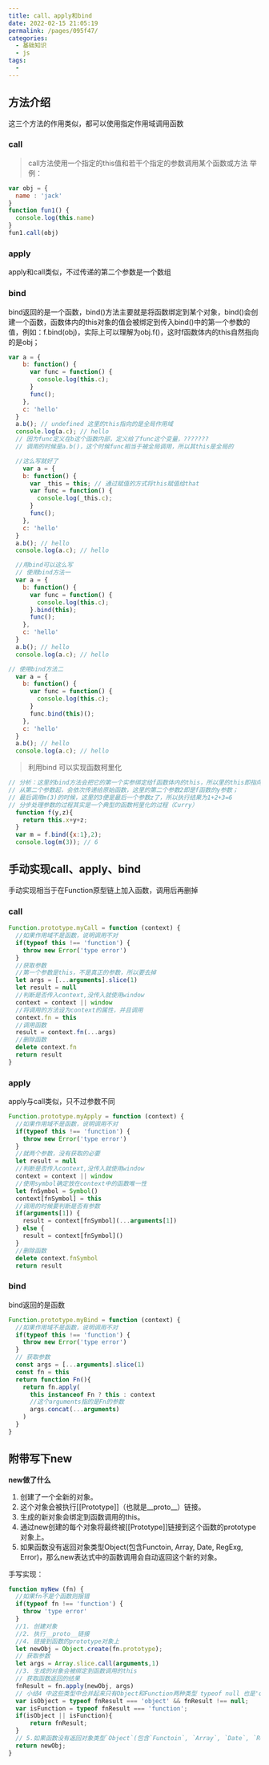 ```yaml
---
title: call、apply和bind
date: 2022-02-15 21:05:19
permalink: /pages/095f47/
categories:
  - 基础知识
  - js
tags:
  - 
---
```


## 方法介绍
这三个方法的作用类似，都可以使用指定作用域调用函数
### call
> call方法使用一个指定的this值和若干个指定的参数调用某个函数或方法
举例：
```js
var obj = {
  name : 'jack'
}
function fun1() {
  console.log(this.name)
}
fun1.call(obj)
```
### apply
apply和call类似，不过传递的第二个参数是一个数组  

### bind
bind返回的是一个函数，bind()方法主要就是将函数绑定到某个对象，bind()会创建一个函数，函数体内的this对象的值会被绑定到传入bind()中的第一个参数的值，例如：f.bind(obj)，实际上可以理解为obj.f()，这时f函数体内的this自然指向的是obj；  
```js
var a = {
    b: function() {
      var func = function() {
        console.log(this.c);
      }
      func();
    },
    c: 'hello'
  }
  a.b(); // undefined 这里的this指向的是全局作用域
  console.log(a.c); // hello
  // 因为func定义在b这个函数内部，定义给了func这个变量，???????
  // 调用的时候是a.b()，这个时候func相当于被全局调用，所以其this是全局的
```
```js
  //这么写就好了
    var a = {
    b: function() {
      var _this = this; // 通过赋值的方式将this赋值给that
      var func = function() {
        console.log(_this.c);
      }
      func();
    },
    c: 'hello'
  }
  a.b(); // hello
  console.log(a.c); // hello
```
```js
  //用bind可以这么写
  // 使用bind方法一
  var a = {
    b: function() {
      var func = function() {
        console.log(this.c);
      }.bind(this);
      func();
    },
    c: 'hello'
  }
  a.b(); // hello
  console.log(a.c); // hello

// 使用bind方法二
  var a = {
    b: function() {
      var func = function() {
        console.log(this.c);
      }
      func.bind(this)();
    },
    c: 'hello'
  }
  a.b(); // hello
  console.log(a.c); // hello
```
> 利用bind 可以实现函数柯里化
```js
// 分析：这里的bind方法会把它的第一个实参绑定给f函数体内的this，所以里的this即指向{x:1}对象；
// 从第二个参数起，会依次传递给原始函数，这里的第二个参数2即是f函数的y参数；
// 最后调用m(3)的时候，这里的3便是最后一个参数z了，所以执行结果为1+2+3=6
// 分步处理参数的过程其实是一个典型的函数柯里化的过程（Curry）
  function f(y,z){
    return this.x+y+z;
  }
  var m = f.bind({x:1},2);
  console.log(m(3)); // 6
```

## 手动实现call、apply、bind
手动实现相当于在Function原型链上加入函数，调用后再删掉
### call
```js
Function.prototype.myCall = function (context) {
  //如果作用域不是函数，说明调用不对
  if(typeof this !== 'function') {
    throw new Error('type error')
  }
  //获取参数
  //第一个参数是this，不是真正的参数，所以要去掉
  let args = [...arguments].slice(1)
  let result = null
  //判断是否传入context,没传入就使用window
  context = context || window
  //将调用的方法设为context的属性，并且调用
  context.fn = this
  //调用函数
  result = context.fn(...args)
  //删除函数
  delete context.fn
  return result
}
```

### apply
apply与call类似，只不过参数不同
```js
Function.prototype.myApply = function (context) {
  //如果作用域不是函数，说明调用不对
  if(typeof this !== 'function') {
    throw new Error('type error')
  }
  //就两个参数，没有获取的必要
  let result = null
  //判断是否传入context,没传入就使用window
  context = context || window
  //使用symbol确定放在context中的函数唯一性
  let fnSymbol = Symbol()
  context[fnSymbol] = this
  //调用的时候要判断是否有参数
  if(arguments[1]) {
    result = context[fnSymbol](...arguments[1])
  } else {
    result = context[fnSymbol]()
  }
  //删除函数
  delete context.fnSymbol
  return result
```
### bind
bind返回的是函数
```js
Function.prototype.myBind = function (context) {
  //如果作用域不是函数，说明调用不对
  if(typeof this !== 'function') {
    throw new Error('type error')
  }
  // 获取参数
  const args = [...arguments].slice(1)
  const fn = this
  return function Fn(){
    return fn.apply(
      this instanceof Fn ? this : context
      //这个arguments指的是Fn的参数
      args.concat(...arguments)
    )
  }
}
```

## 附带写下new
**new做了什么**  
1. 创建了一个全新的对象。  
2. 这个对象会被执行[[Prototype]]（也就是__proto__）链接。  
3. 生成的新对象会绑定到函数调用的this。  
4. 通过new创建的每个对象将最终被[[Prototype]]链接到这个函数的prototype对象上。  
5. 如果函数没有返回对象类型Object(包含Functoin, Array, Date, RegExg, Error)，那么new表达式中的函数调用会自动返回这个新的对象。  

手写实现：  
```js
function myNew (fn) {
  //如果fn不是个函数则报错
  if(typeof fn !== 'function') {
    throw 'type error'
  }
  //1. 创建对象
  //2. 执行__proto__链接
  //4. 链接到函数的prototype对象上
  let newObj = Object.create(fn.prototype);
  // 获取参数
  let args = Array.slice.call(arguments,1)
  //3. 生成的对象会被绑定到函数调用的this
  // 获取函数返回的结果
  fnResult = fn.apply(newObj, args)
  // 小结4 中这些类型中合并起来只有Object和Function两种类型 typeof null 也是'object'所以要不等于null，排除null
  var isObject = typeof fnResult === 'object' && fnResult !== null;
  var isFunction = typeof fnResult === 'function';
  if(isObject || isFunction){
      return fnResult;
  }
  // 5.如果函数没有返回对象类型`Object`(包含`Functoin`, `Array`, `Date`, `RegExg`, `Error`)，那么`new`表达式中的函数调用会自动返回这个新的对象。
  return newObj;
}
```